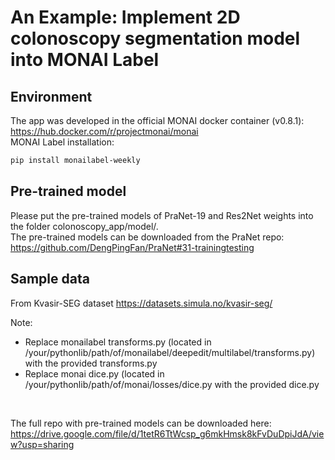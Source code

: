 # An Example: Implement 2D colonoscopy segmentation model into MONAI Label

## Environment
The app was developed in the official MONAI docker container (v0.8.1): https://hub.docker.com/r/projectmonai/monai </br>
MONAI Label installation:
```bash
pip install monailabel-weekly
```

## Pre-trained model
Please put the pre-trained models of PraNet-19 and Res2Net weights into the folder colonoscopy_app/model/. </br>
The pre-trained models can be downloaded from the PraNet repo: https://github.com/DengPingFan/PraNet#31-trainingtesting

## Sample data
From Kvasir-SEG dataset https://datasets.simula.no/kvasir-seg/

Note:
- Replace monailabel transforms.py (located in /your/pythonlib/path/of/monailabel/deepedit/multilabel/transforms.py) with the provided transforms.py
- Replace monai dice.py (located in /your/pythonlib/path/of/monai/losses/dice.py with the provided dice.py
</br>

The full repo with pre-trained models can be downloaded here: https://drive.google.com/file/d/1tetR6TtWcsp_g6mkHmsk8kFvDuDpiJdA/view?usp=sharing














